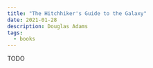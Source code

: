 ```yaml
---
title: "The Hitchhiker's Guide to the Galaxy"
date: 2021-01-28
description: Douglas Adams
tags:
  - books
---
```


TODO
